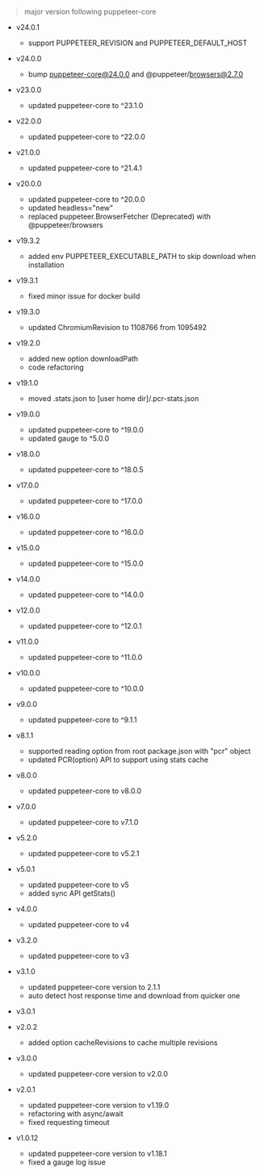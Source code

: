 > major version following puppeteer-core

+ v24.0.1
  - support PUPPETEER_REVISION and PUPPETEER_DEFAULT_HOST

+ v24.0.0
  - bump puppeteer-core@24.0.0 and @puppeteer/browsers@2.7.0

+ v23.0.0
  - updated puppeteer-core to ^23.1.0

+ v22.0.0
  - updated puppeteer-core to ^22.0.0

+ v21.0.0
  - updated puppeteer-core to ^21.4.1

+ v20.0.0
  - updated puppeteer-core to ^20.0.0
  - updated headless="new"
  - replaced puppeteer.BrowserFetcher (Deprecated) with @puppeteer/browsers

+ v19.3.2
  - added env PUPPETEER_EXECUTABLE_PATH to skip download when installation

+ v19.3.1
  - fixed minor issue for docker build

+ v19.3.0
  - updated ChromiumRevision to 1108766 from 1095492

+ v19.2.0
  - added new option downloadPath
  - code refactoring

+ v19.1.0
  - moved .stats.json to [user home dir]/.pcr-stats.json

+ v19.0.0
  - updated puppeteer-core to ^19.0.0
  - updated gauge to ^5.0.0

+ v18.0.0
  - updated puppeteer-core to ^18.0.5

+ v17.0.0
  - updated puppeteer-core to ^17.0.0

+ v16.0.0
  - updated puppeteer-core to ^16.0.0

+ v15.0.0
  - updated puppeteer-core to ^15.0.0

+ v14.0.0
  - updated puppeteer-core to ^14.0.0

+ v12.0.0
  - updated puppeteer-core to ^12.0.1

+ v11.0.0
  - updated puppeteer-core to ^11.0.0

+ v10.0.0
  - updated puppeteer-core to ^10.0.0

+ v9.0.0
  - updated puppeteer-core to ^9.1.1

+ v8.1.1
  - supported reading option from root package.json with "pcr" object
  - updated PCR(option) API to support using stats cache

+ v8.0.0
  - updated puppeteer-core to v8.0.0

+ v7.0.0
  - updated puppeteer-core to v7.1.0

+ v5.2.0
  - updated puppeteer-core to v5.2.1

+ v5.0.1
  - updated puppeteer-core to v5
  - added sync API getStats()

+ v4.0.0
  - updated puppeteer-core to v4

+ v3.2.0
  - updated puppeteer-core to v3

+ v3.1.0
  - updated puppeteer-core version to 2.1.1
  - auto detect host response time and download from quicker one

+ v3.0.1
+ v2.0.2
  - added option cacheRevisions to cache multiple revisions

+ v3.0.0
  - updated puppeteer-core version to v2.0.0

+ v2.0.1
  - updated puppeteer-core version to v1.19.0
  - refactoring with async/await
  - fixed requesting timeout

+ v1.0.12
  - updated puppeteer-core version to v1.18.1
  - fixed a gauge log issue
